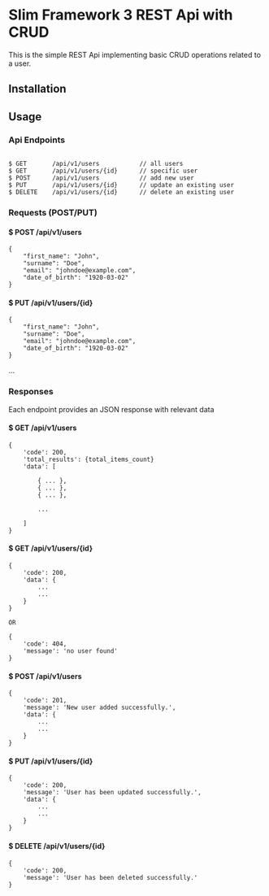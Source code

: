 # Slim Framework 3 REST Api with CRUD

This is the simple REST Api implementing basic CRUD operations related to a user.

## Installation

 

## Usage

### Api Endpoints

```

$ GET       /api/v1/users           // all users
$ GET       /api/v1/users/{id}      // specific user
$ POST      /api/v1/users           // add new user
$ PUT       /api/v1/users/{id}      // update an existing user
$ DELETE    /api/v1/users/{id}      // delete an existing user

```


### Requests (POST/PUT)

#### $ POST /api/v1/users

```
{
	"first_name": "John",
	"surname": "Doe",
	"email": "johndoe@example.com",
	"date_of_birth": "1920-03-02"
}
```

#### $ PUT /api/v1/users/{id}

```
{
	"first_name": "John",
	"surname": "Doe",
	"email": "johndoe@example.com",
	"date_of_birth": "1920-03-02"
}
```

...

### Responses

Each endpoint provides an JSON response with relevant data

#### $ GET /api/v1/users

```
{
    'code': 200,
    'total_results': {total_items_count}
    'data': [
    
        { ... },
        { ... },
        { ... },
        
        ...
        
    ]
}
```

#### $ GET /api/v1/users/{id}

```
{
    'code': 200,
    'data': {
        ... 
        ...
    }
}

OR

{
    'code': 404,
    'message': 'no user found'
}
```

#### $ POST /api/v1/users

```
{
    'code': 201,
    'message': 'New user added successfully.',
    'data': {
        ... 
        ...
    }
}
```

#### $ PUT /api/v1/users/{id}

```
{
    'code': 200,
    'message': 'User has been updated successfully.',
    'data': {
        ... 
        ...
    }
}
```

#### $ DELETE /api/v1/users/{id}

```
{
    'code': 200,
    'message': 'User has been deleted successfully.'
}
```
